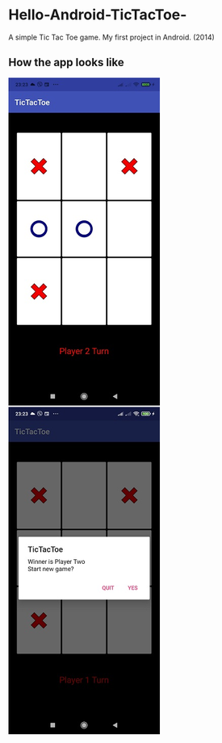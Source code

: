# Hello-Android-TicTacToe-
A simple Tic Tac Toe game. My first project in Android. (2014)

## How the app looks like
![alt-text-1](https://github.com/george50450/Hello-Android-TicTacToe-/blob/master/Screenshots/1621369456304.jpg) ![alt-text-2](https://github.com/george50450/Hello-Android-TicTacToe-/blob/master/Screenshots/1621369456299.jpg)
